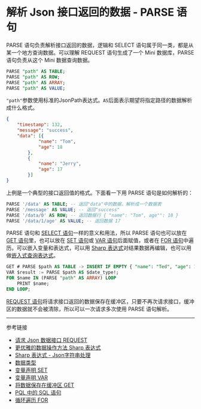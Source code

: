 # 解析 Json 接口返回的数据 - PARSE 语句

PARSE 语句负责解析接口返回的数据，逻辑和 SELECT 语句属于同一类，都是从某一个地方查询数据。可以理解 REQUEST 语句生成了一个 Mini 数据库，PARSE 语句负责从这个 Mini 数据查询数据。

```sql
PARSE "path" AS TABLE;
PARSE "path" AS ROW;
PARSE "path" AS ARRAY;
PARSE "path" AS VALUE;
```

`"path"`参数使用标准的JsonPath表达式。`AS`后面表示期望将指定路径的数据解析成什么格式。

```json
{
    "timestamp": 132,
    "message": "success",
    "data": [{
            "name": "Tom",
            "age": 18
        },
        {
            "name": "Jerry",
            "age": 17
        }]
}
```

上例是一个典型的接口返回值的格式。下面看一下用 PARSE 语句是如何解析的：

```sql
PARSE '/data' AS TABLE; -- 返回"data"中的数据，解析成一个数据表
PARSE '/message' AS VALUE; -- 返回"success"
PARSE '/data/0' AS ROW; -- 返回数据行 { "name": "Tom", age"": 18 }
PARSE '/data/1/age' AS VALUE; -- 返回数据 17
```

PARSE 语句和 [SELECT 语句](/pql/sql.md)一样的意义和用法，所以 PARSE 语句也可以放在 [GET 语句](/pql/get.md)里，也可以放在 [SET 语句](/pql/set.md)或 [VAR 语句](/pql/var.md)后面赋值，或者在 [FOR 语句](/pql/for.md)中遍历。可以嵌入变量和表达式，可以用 [Sharp 表达式](/pql/sharp.md)对结果数据再编辑，也可以用做[嵌入式查询表达式](/pql/query.md)。

```sql
GET # PARSE $path AS TABLE -> INSERT IF EMPTY { "name": "Ted", "age": 19 };
VAR $result := PARSE $path AS $date_type!;
FOR $name IN (PARSE "path" AS ARRAY) LOOP
    PRINT $name;
END LOOP;
```

[REQUEST 语句](/pql/request.md)将请求接口返回的数据保存在缓冲区，只要不再次请求接口，缓冲区的数据就不会被清除，所以可以一次请求多次使用 PARSE 语句解析。

---
参考链接

* [请求 Json 数据接口 REQUEST](/pql/request.md)
* [更优雅的数据操作方法 Sharp 表达式](/pql/sharp.md)
* [Sharp 表达式 - Json字符串处理](/pql/sharp-json.md)
* [数据类型](/pql/datatype.md)
* [变量声明 SET](/pql/set.md)
* [变量声明 VAR](/pql/var.md)
* [将数据保存在缓冲区 GET](/pql/get.md)
* [PQL 中的 SQL 语句](/pql/sql.md) 
* [循环遍历 FOR](/pql/for.md)